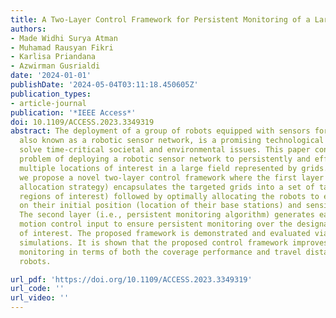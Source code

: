 ```yaml
---
title: A Two-Layer Control Framework for Persistent Monitoring of a Large Area With a Robotic Sensor Network
authors:
- Made Widhi Surya Atman
- Muhamad Rausyan Fikri
- Karlisa Priandana
- Azwirman Gusrialdi
date: '2024-01-01'
publishDate: '2024-05-04T03:11:18.450605Z'
publication_types:
- article-journal
publication: '*IEEE Access*'
doi: 10.1109/ACCESS.2023.3349319
abstract: The deployment of a group of robots equipped with sensors for monitoring,
  also known as a robotic sensor network, is a promising technological solution to
  solve time-critical societal and environmental issues. This paper considers the
  problem of deploying a robotic sensor network to persistently and effectively monitor
  multiple locations of interest in a large field represented by grids. To this end,
  we propose a novel two-layer control framework where the first layer (i.e., task
  allocation strategy) encapsulates the targeted grids into a set of tasks (small
  regions of interest) followed by optimally allocating the robots to each task based
  on their initial position (location of their base stations) and sensing capabilities.
  The second layer (i.e., persistent monitoring algorithm) generates each robot's
  motion control input to ensure persistent monitoring over the designated region
  of interest. The proposed framework is demonstrated and evaluated via numerical
  simulations. It is shown that the proposed control framework improves real-time
  monitoring in terms of both the coverage performance and travel distance of the
  robots.

url_pdf: 'https://doi.org/10.1109/ACCESS.2023.3349319'
url_code: ''
url_video: ''
---
```

